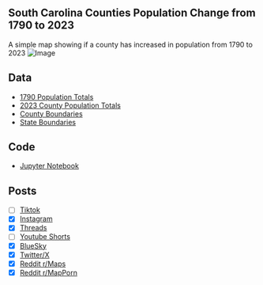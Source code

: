## South Carolina Counties Population Change from 1790 to 2023
A simple map showing if a county has increased in population from 1790 to 2023
![Image](https://drive.google.com/uc?export=view&id=103RftnzNGJeuzOuZ9ygiGRCHQO40I-9J)

## Data
* [1790 Population Totals](https://github.com/lmullen/slavery-map/tree/master)
* [2023 County Population Totals](https://www2.census.gov/programs-surveys/popest/datasets/2020-2023/counties/totals/)
* [County Boundaries](https://www.census.gov/geographies/mapping-files/time-series/geo/carto-boundary-file.html)
* [State Boundaries](https://www.census.gov/geographies/mapping-files/time-series/geo/carto-boundary-file.html)

## Code
* [Jupyter Notebook](FormatData.ipynb)

## Posts
- [ ] [Tiktok]()
- [x] [Instagram](https://www.instagram.com/p/DH3yX2TvWLC/)
- [x] [Threads](https://www.threads.net/@vinemapper/post/DH3yYbMvzit)
- [ ] [Youtube Shorts]()
- [x] [BlueSky](https://bsky.app/profile/vinemapper.bsky.social/post/3llou5vedk22i)
- [x] [Twitter/X](https://x.com/VineMapper/status/1906756623495991523)
- [x] [Reddit r/Maps](https://www.reddit.com/r/Maps/comments/1jo8eih/population_change_in_south_carolina_counties_from/)
- [x] [Reddit r/MapPorn](https://www.reddit.com/r/MapPorn/comments/1jo8ehi/population_change_in_south_carolina_counties_from/)
